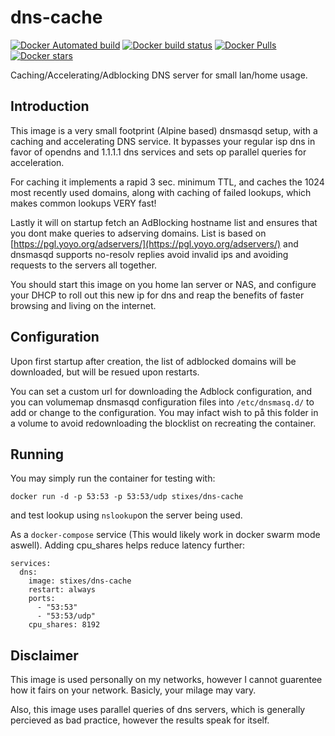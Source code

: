 # dns-cache


[![Docker Automated build](https://img.shields.io/docker/automated/stixes/dns-cache.svg)](https://hub.docker.com/r/stixes/dns-cache/)
[![Docker build status](https://img.shields.io/docker/build/stixes/dns-cache.svg)](https://hub.docker.com/r/stixes/dns-cache/)
[![Docker Pulls](https://img.shields.io/docker/pulls/stixes/dns-cache.svg)](https://hub.docker.com/r/stixes/dns-cache/)
[![Docker stars](https://img.shields.io/docker/stars/stixes/dns-cache.svg)](https://hub.docker.com/r/stixes/dns-cache)

Caching/Accelerating/Adblocking DNS server for small lan/home usage.

## Introduction

This image is a very small footprint (Alpine based) dnsmasqd setup, with a caching and accelerating DNS service. It bypasses your regular isp dns in favor of opendns and 1.1.1.1 dns services and sets op parallel queries for acceleration.

For caching it implements a rapid 3 sec. minimum TTL, and caches the 1024 most recently used domains, along with caching of failed lookups, which makes common lookups VERY fast!

Lastly it will on startup fetch an AdBlocking hostname list and ensures that you dont make queries to adserving domains. List is based on [https://pgl.yoyo.org/adservers/](https://pgl.yoyo.org/adservers/) and dnsmasqd supports no-resolv replies avoid invalid ips and avoiding requests to the servers all together.

You should start this image on you home lan server or NAS, and configure your DHCP to roll out this new ip for dns and reap the benefits of faster browsing and living on the internet.

## Configuration

Upon first startup after creation, the list of adblocked domains will be downloaded, but will be resued upon restarts.

You can set a custom url for downloading the Adblock configuration, and you can volumemap dnsmasqd configuration files into `/etc/dnsmasq.d/` to add or change to the configuration. You may infact wish to på this folder in a volume to avoid redownloading the blocklist on recreating the container.

## Running

You may simply run the container for testing with:

    docker run -d -p 53:53 -p 53:53/udp stixes/dns-cache

and test lookup using `nslookup`on the server being used.

As a `docker-compose` service (This would likely work in docker swarm mode aswell). Adding cpu_shares helps reduce latency further:

    services:
      dns:
        image: stixes/dns-cache
        restart: always
        ports:
          - "53:53"
          - "53:53/udp"
        cpu_shares: 8192

## Disclaimer

This image is used personally on my networks, however I cannot guarentee how it fairs on your network. Basicly, your milage may vary. 

Also, this image uses parallel queries of dns servers, which is generally percieved as bad practice, however the results speak for itself.
